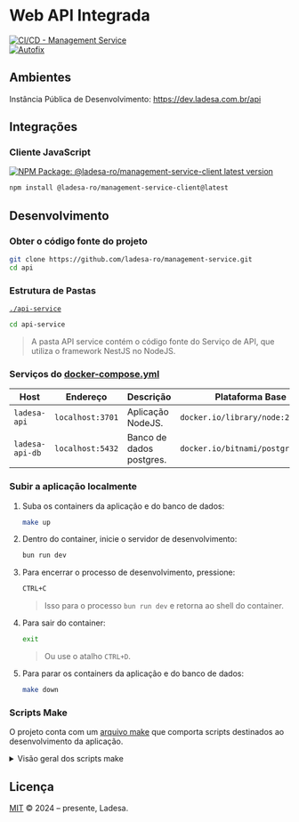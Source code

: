 # Web API Integrada

[![CI/CD - Management Service][action-ci-cd-management-service-src]][action-ci-cd-management-service-href]  
[![Autofix][action-autofix-src]][action-autofix-href]

## Ambientes

Instância Pública de Desenvolvimento: <https://dev.ladesa.com.br/api>

## Integrações

### Cliente JavaScript

[![NPM Package: @ladesa-ro/management-service-client latest version][npm-package-latest-version-src]][npm-package-versions-href]

```sh
npm install @ladesa-ro/management-service-client@latest
```

## Desenvolvimento

### Obter o código fonte do projeto

```bash
git clone https://github.com/ladesa-ro/management-service.git
cd api
```

### Estrutura de Pastas

[`./api-service`](packages/api-service/)

```bash
cd api-service
```

> A pasta API service contém o código fonte do Serviço de API, que utiliza o framework NestJS no NodeJS.

### Serviços do [docker-compose.yml](docker-compose.yml)

| Host            | Endereço         | Descrição                | Plataforma Base                   |
| --------------- | ---------------- | ------------------------ | --------------------------------- |
| `ladesa-api`    | `localhost:3701` | Aplicação NodeJS.        | `docker.io/library/node:22`       |
| `ladesa-api-db` | `localhost:5432` | Banco de dados postgres. | `docker.io/bitnami/postgresql:15` |

### Subir a aplicação localmente

1. Suba os containers da aplicação e do banco de dados:

    ```sh
    make up
    ```

2. Dentro do container, inicie o servidor de desenvolvimento:

    ```sh
    bun run dev
    ```

3. Para encerrar o processo de desenvolvimento, pressione:

    ```sh
    CTRL+C
    ```

    > Isso para o processo `bun run dev` e retorna ao shell do container.

4. Para sair do container:

    ```sh
    exit
    ```

    > Ou use o atalho `CTRL+D`.

5. Para parar os containers da aplicação e do banco de dados:

    ```sh
    make down
    ```

### Scripts Make

O projeto conta com um [arquivo make](Makefile) que comporta scripts destinados ao desenvolvimento da aplicação.

<details>
<summary>Visão geral dos scripts make</summary>

- `setup`

  ```sh
  make setup;
  ```

  > Configura o ambiente de desenvolvimento, como a criação da rede `ladesa-net` e os arquivos `.env`.

- `up`

  ```sh
  make up;
  ```

  > Inicia os containers da API e do banco de dados usando o Docker.

- `shell`

  ```sh
  make shell;
  ```

  > Inicia os containers Docker e abre o bash na aplicação Node.

- `down`

  ```sh
  make down;
  ```

  > Encerra todos os containers.

- `cleanup`

  ```sh
  make cleanup;
  ```

  > Encerra todos os containers e remove os containers e volumes associados.

- `logs`

  ```sh
  make logs;
  ```

  > Mostra os registros dos containers.

</details>

## Licença

[MIT](./LICENSE) © 2024 – presente, Ladesa.

<!-- Links -->

<!-- Badges -->

<!-- Badges / Actions / Release  -->

[action-ci-cd-management-service-src]: https://img.shields.io/github/actions/workflow/status/ladesa-ro/management-service/ci-cd-management-service.yml?style=flat&logo=github&logoColor=white&label=Release&branch=development&labelColor=18181B  
[action-ci-cd-management-service-href]: https://github.com/ladesa-ro/management-service/actions/workflows/ci-cd-management-service.yml?query=branch%3Adevelopment

<!-- Badges / Actions / Autofix  -->

[action-autofix-src]: https://img.shields.io/github/actions/workflow/status/ladesa-ro/api/autofix.yml?style=flat&logo=github&logoColor=white&label=Generate%20Integrations&branch=development&labelColor=18181B  
[action-autofix-href]: https://github.com/ladesa-ro/management-service/actions/workflows/autofix.yml?query=branch%3Adevelopment

<!-- Badges / Integrations / NPM -->

[npm-package-versions-href]: https://www.npmjs.com/package/@ladesa-ro/management-service-client?activeTab=versions

<!-- Badges / Integrations / NPM / Latest -->

[npm-package-latest-version-src]: https://img.shields.io/badge/dynamic/json?url=https://registry.npmjs.com/@ladesa-ro/management-service-client&query=$[%22dist-tags%22].latest&prefix=v&style=flat&logo=npm&logoColor=white&label=@latest&labelColor=%23CB3837&style=flat&colorA=18181B&colorB=ffffff
